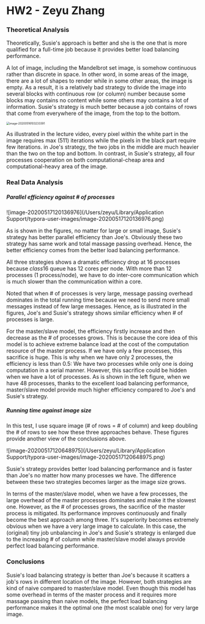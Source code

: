 # HW2 - Zeyu Zhang

### Theoretical Analysis

Theoretically, Susie's approach is better and she is the one that is more qualified for a full-time job because it provides better load balancing performance. 

A lot of image, including the Mandelbrot set image, is somehow continuous rather than discrete in space. In other word, in some areas of the image, there are a lot of shapes to render while in some other areas, the image is empty. As a result, it is a relatively bad strategy to divide the image into several blocks with continuous row (or column) number because some blocks may contains no content while some others may contains a lot of information. Susie's strategy is much better because a job contains of rows that come from everywhere of the image, from the top to the bottom. 

<img src="/Users/zeyu/Library/Application Support/typora-user-images/image-20200516103233391.png" alt="image-20200516103233391" style="zoom:50%;" />

As illustrated in the lecture video, every pixel within the white part in the image requires max (511) iterations while the pixels in the black part require few iterations. in Joe's strategy, the two jobs in the middle are much heavier than the two on the top and bottom. In contrast, in Susie's strategy, all four processes cooperation on both computational-cheap area and computational-heavy area of the image. 

### Real Data Analysis

##### Parallel efficiency against # of processes

![image-20200517120136976](/Users/zeyu/Library/Application Support/typora-user-images/image-20200517120136976.png)

As is shown in the figures, no matter for large or small image, Susie's strategy has better parallel efficiency than Joe's. Obviously these two strategy has same work and total massage passing overhead. Hence, the better efficiency comes from the better load balancing performance. 

All three strategies shows a dramatic efficiency drop at 16 processes because $class16$ queue has 12 cores per node. With more than 12 processes (1 process/node), we have to do inter-core communication which is much slower than the communication within a core. 

Noted that when # of processes is very large, message passing overhead dominates in the total running time because we need to send more small messages instead of few large messages. Hence, as is illustrated in the figures, Joe's and Susie's strategy shows similar efficiency when # of processes is large. 

For the master/slave model, the efficiency firstly increase and then decrease as the # of processes grows. This is because the core idea of this model is to achieve extreme balance load at the cost of the computation resource of the master process. If we have only a few processes, this sacrifice is huge. This is why when we have only 2 processes, the efficiency is less than 0.5: We have two processes while only one is doing computation in a serial manner. However, this sacrifice could be hidden when we have a lot of processes. As is shown in the left figure, when we have 48 processes, thanks to the excellent load balancing performance, master/slave model provide much higher efficiency compared to Joe's and Susie's strategy. 

##### Running time against image size

In this test, I use square image (# of rows = # of column) and keep doubling the # of rows to see how these three approaches behave. These figures provide another view of the conclusions above. 

![image-20200517120648975](/Users/zeyu/Library/Application Support/typora-user-images/image-20200517120648975.png)

Susie's strategy provides better load balancing performance and is faster than Joe's no matter how many processes we have. The difference between these two strategies becomes larger as the image size grows.

In terms of the master/slave model, when we have a few processes, the large overhead of the master processes dominates and make it the slowest one. However, as the # of processes grows, the sacrifice of the master process is mitigated. Its performance improves continuously and finally become the best approach among three. It's superiority becomes extremely obvious when we have a very large image to calculate. In this case, the (original) tiny job unbalancing in Joe's and Susie's strategy is enlarged due to the increasing # of column while master/slave model always provide perfect load balancing performance. 

### Conclusions

Susie's load balancing strategy is better than Joe's because it scatters a job's rows in different location of the image. However, both strategies are kind of naive compared to master/slave model. Even though this model has some overhead in terms of the master process and it requires more massage passing than naive models, the perfect load balancing performance makes it the optimal one (the most scalable one) for very large image.    